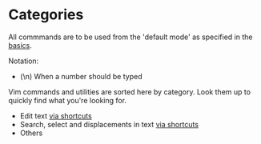 # Categories

All commmands are to be used from the 'default mode' as specified in the [basics](Basics).

Notation:

* (\\n) When a number should be typed

Vim commands and utilities are sorted here by category. Look them up to quickly find what you're looking for.

* Edit text [via shortcuts](shortcuts/Editing)
* Search, select and displacements in text [via shortcuts](#research)
* Others


